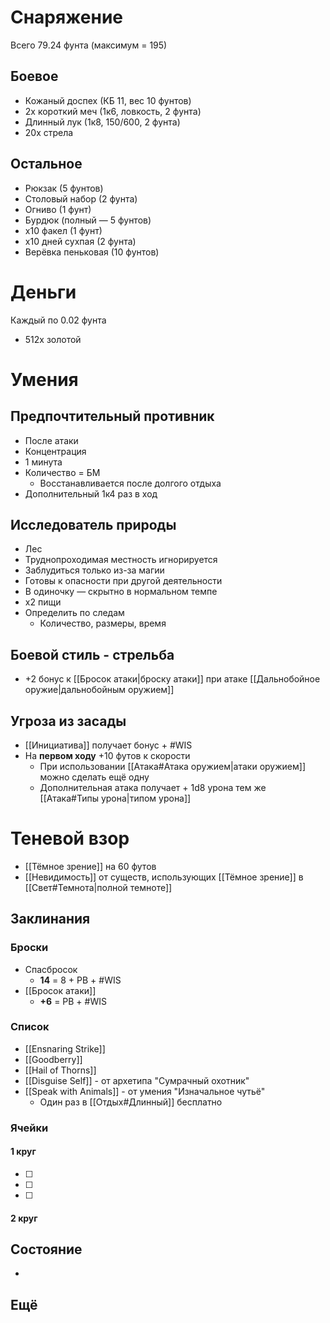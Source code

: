 # Снаряжение
Всего 79.24 фунта (максимум = 195)
## Боевое
* Кожаный доспех (КБ 11, вес 10 фунтов)
* 2х короткий меч (1к6, ловкость, 2 фунта)
* Длинный лук (1к8, 150/600, 2 фунта)
* 20х стрела

## Остальное
* Рюкзак (5 фунтов)
* Столовый набор (2 фунта)
* Огниво (1 фунт)
* Бурдюк (полный — 5 фунтов)
* х10 факел (1 фунт)
* х10 дней сухпая (2 фунта)
* Верёвка пеньковая (10 фунтов)

# Деньги
Каждый по 0.02 фунта
* 512х золотой

# Умения
## Предпочтительный противник

* После атаки
* Концентрация
* 1 минута
* Количество = БМ
    * Восстанавливается после долгого отдыха
* Дополнительный 1к4 раз в ход

## Исследователь природы
* Лес 
* Труднопроходимая местность игнорируется
* Заблудиться только из-за магии
* Готовы к опасности при другой деятельности
* В одиночку — скрытно в нормальном темпе
* х2 пищи
* Определить по следам
  * Количество, размеры, время

## Боевой стиль - стрельба
* +2 бонус к [[Бросок атаки|броску атаки]] при атаке [[Дальнобойное оружие|дальнобойным оружием]]

## Угроза из засады
* [[Инициатива]] получает бонус + #WIS 
* На **первом ходу** +10 футов к скорости
	* При использовании [[Атака#Атака оружием|атаки оружием]] можно сделать ещё одну
	* Дополнительная атака получает + 1d8 урона тем же [[Атака#Типы урона|типом урона]]

# Теневой взор
* [[Тёмное зрение]] на 60 футов
* [[Невидимость]] от существ, использующих [[Тёмное зрение]] в [[Свет#Темнота|полной темноте]]

## Заклинания

### Броски

* Спасбросок
	* **14** = 8 + PB + #WIS 
* [[Бросок атаки]]
	* **+6** = PB + #WIS 

### Список
* [[Ensnaring Strike]]
* [[Goodberry]]
* [[Hail of Thorns]]
* [[Disguise Self]] - от архетипа "Сумрачный охотник"
* [[Speak with Animals]] - от умения "Изначальное чутьё"
	* Один раз в [[Отдых#Длинный]] бесплатно

### Ячейки

#### 1 круг
* [ ] 
* [ ] 
* [ ] 
#### 2 круг

## Состояние
* 

## Ещё